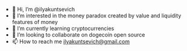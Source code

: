 - 👋 Hi, I’m @ilyakuntsevich
- 👀 I’m interested in the money paradox created by value and liquidity features of money
- 🌱 I’m currently learning cryptocurrencies
- 💞️ I’m looking to collaborate on dogecoin open source
- 📫 How to reach me ilyakuntsevich@gmail.com

<!---
ilyakuntsevich/ilyakuntsevich is a ✨ special ✨ repository because its `README.md` (this file) appears on your GitHub profile.
You can click the Preview link to take a look at your changes.
--->
